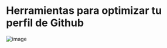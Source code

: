 #  Herramientas para optimizar tu perfil de Github


![image](https://github.com/user-attachments/assets/fda19be0-33d9-4ffb-80cc-9efd768837c6)
